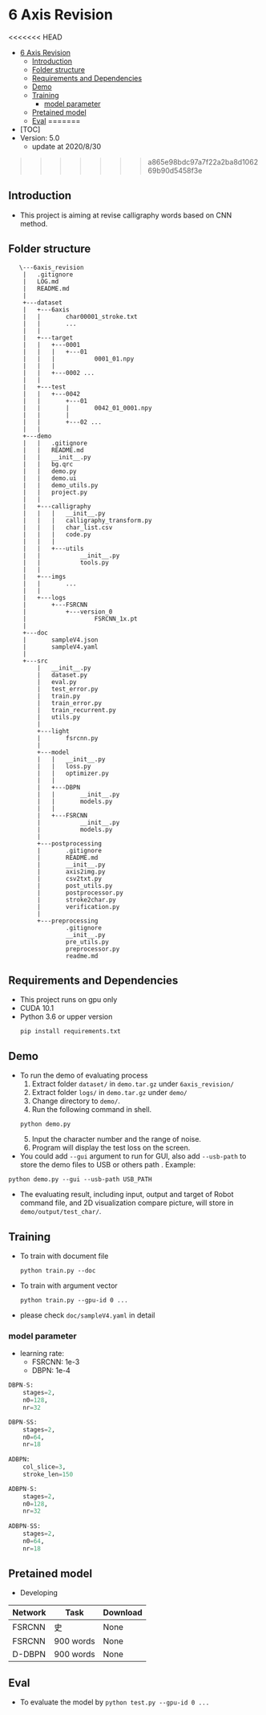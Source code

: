 # 6 Axis Revision 

<<<<<<< HEAD
- [6 Axis Revision](#6-axis-revision)
  - [Introduction](#introduction)
  - [Folder structure](#folder-structure)
  - [Requirements and Dependencies](#requirements-and-dependencies)
  - [Demo](#demo)
  - [Training](#training)
    - [model parameter](#model-parameter)
  - [Pretained model](#pretained-model)
  - [Eval](#eval)
=======
- [TOC]
- Version: 5.0
    - update at 2020/8/30

>>>>>>> a865e98bdc97a7f22a2ba8d106269b90d5458f3e
## Introduction

- This project is aiming at revise calligraphy words based on CNN method.

## Folder structure

```
   \---6axis_revision
    |   .gitignore
    |   LOG.md
    |   README.md
    |
    +---dataset
    |   +---6axis
    |   |       char00001_stroke.txt
    |   |       ...
    |   |
    |   +---target
    |   |   +---0001
    |   |   |   +---01
    |   |   |           0001_01.npy
    |   |   |
    |   |   +---0002 ...
    |   |
    |   +---test
    |   |   +---0042
    |   |       +---01
    |   |       |       0042_01_0001.npy
    |   |       |
    |   |       +---02 ...
    |   |
    +---demo
    |   |   .gitignore
    |   |   README.md
    |   |   __init__.py
    |   |   bg.qrc
    |   |   demo.py
    |   |   demo.ui
    |   |   demo_utils.py
    |   |   project.py
    |   |   
    |   +---calligraphy
    |   |   |   __init__.py
    |   |   |   calligraphy_transform.py
    |   |   |   char_list.csv
    |   |   |   code.py
    |   |   |   
    |   |   +---utils
    |   |           __init__.py
    |   |           tools.py
    |   |           
    |   +---imgs
    |   |       ...
    |   |       
    |   +---logs
    |       +---FSRCNN
    |           +---version_0
    |                   FSRCNN_1x.pt
    |
    +---doc
    |       sampleV4.json
    |       sampleV4.yaml
    |       
    +---src
        |   __init__.py
        |   dataset.py
        |   eval.py
        |   test_error.py
        |   train.py
        |   train_error.py
        |   train_recurrent.py
        |   utils.py
        |   
        +---light
        |       fsrcnn.py
        |       
        +---model
        |   |   __init__.py
        |   |   loss.py
        |   |   optimizer.py
        |   |   
        |   +---DBPN
        |   |       __init__.py
        |   |       models.py
        |   |           
        |   +---FSRCNN
        |           __init__.py
        |           models.py
        |           
        +---postprocessing
        |       .gitignore
        |       README.md
        |       __init__.py
        |       axis2img.py
        |       csv2txt.py
        |       post_utils.py
        |       postprocessor.py
        |       stroke2char.py
        |       verification.py
        |       
        +---preprocessing
                .gitignore
                __init__.py
                pre_utils.py
                preprocessor.py
                readme.md
```


## Requirements and Dependencies

- This project runs on gpu only
- CUDA 10.1
- Python 3.6 or upper version
    ```shell
    pip install requirements.txt
    ```

## Demo

- To run the demo of evaluating process
    1. Extract folder `dataset/` in `demo.tar.gz` under `6axis_revision/`
    2. Extract folder `logs/` in `demo.tar.gz` under `demo/`
    3. Change directory to `demo/`.
    4. Run the following command in shell.
    ```shell
    python demo.py
    ```
    5. Input the character number and the range of noise.
    6. Program will display the test loss on the screen.
- You could add `--gui` argument to run for GUI, also add `--usb-path` to store the demo files to USB or others path . Example:
```shell
python demo.py --gui --usb-path USB_PATH
```
- The evaluating result, including input, output and target of Robot command file, and 2D visualization compare picture, will store in `demo/output/test_char/`.

## Training

- To train with document file
    ```
    python train.py --doc
    ```

- To train with argument vector
    ```
    python train.py --gpu-id 0 ...
    ```

- please check `doc/sampleV4.yaml` in detail

### model parameter

- learning rate:
    - FSRCNN: 1e-3
    - DBPN: 1e-4

```python
DBPN-S:
	stages=2,
	n0=128,
	nr=32

DBPN-SS:
	stages=2,
	n0=64,
	nr=18
	
ADBPN:
	col_slice=3,
	stroke_len=150

ADBPN-S:
	stages=2,
	n0=128,
	nr=32
	
ADBPN-SS:
	stages=2,
	n0=64,
	nr=18
```

## Pretained model

- Developing

| Network | Task      | Download |
| ------- | --------- | -------- |
| FSRCNN  | 史        | None     |
| FSRCNN  | 900 words | None     |
| D-DBPN  | 900 words | None     |

## Eval

- To evaluate the model by
`python test.py --gpu-id 0 ...`